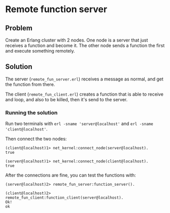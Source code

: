 # Remote function server

## Problem
Create an Erlang cluster with 2 nodes. One node is a server that just receives a function and become it.
The other node sends a function the first and execute something remotely.

## Solution
The server (`remote_fun_server.erl`) receives a message as normal, and get the function from there. 

The client (`remote_fun_client.erl`) creates a function that is able to receive and loop, and also
to be killed, then it's send to the server.

### Running the solution

Run two terminals with ``erl -sname 'server@localhost'`` and ``erl -sname 'client@localhost'``.

Then connect the two nodes:
~~~
(client@localhost)1> net_kernel:connect_node(server@localhost).
true
~~~

~~~
(server@localhost)1> net_kernel:connect_node(client@localhost).
true
~~~

After the connections are fine, you can test the functions with:

~~~
(server@localhost)2> remote_fun_server:function_server().
~~~

~~~
(client@localhost)2> remote_fun_client:function_client(server@localhost).
Ok!
ok
~~~
